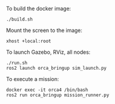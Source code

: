 To build the docker image:
~~~
./build.sh
~~~
Mount the screen to the image:
~~~
xhost +local:root
~~~
To launch Gazebo, RViz, all nodes:
~~~
./run.sh
ros2 launch orca_bringup sim_launch.py
~~~

To execute a mission:
~~~
docker exec -it orca4 /bin/bash
ros2 run orca_bringup mission_runner.py
~~~

